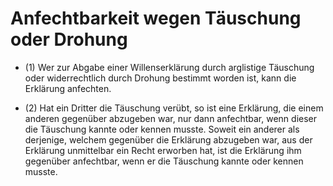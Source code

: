 # Anfechtbarkeit wegen Täuschung oder Drohung

- (1) Wer zur Abgabe einer Willenserklärung durch arglistige Täuschung oder widerrechtlich durch Drohung bestimmt worden ist, kann die Erklärung anfechten.

- (2) Hat ein Dritter die Täuschung verübt, so ist eine Erklärung, die einem anderen gegenüber abzugeben war, nur dann anfechtbar, wenn dieser die Täuschung kannte oder kennen musste. Soweit ein anderer als derjenige, welchem gegenüber die Erklärung abzugeben war, aus der Erklärung unmittelbar ein Recht erworben hat, ist die Erklärung ihm gegenüber anfechtbar, wenn er die Täuschung kannte oder kennen musste.

